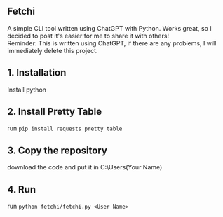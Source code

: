 ## Fetchi
A simple CLI tool written using ChatGPT with Python. Works great, so I decided to post it's easier for me to share it with others!  <br>
Reminder: This is written using ChatGPT, if there are any problems, I will immediately delete this project.

## 1. Installation
Install python

## 2. Install Pretty Table
run ```pip install requests pretty table```

## 3. Copy the repository
download the code and put it in C:\Users\(Your Name)

## 4. Run
run ```python fetchi/fetchi.py <User Name>```
